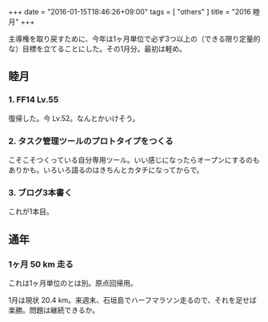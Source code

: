 +++
date = "2016-01-15T18:46:26+09:00"
tags = [ "others" ]
title = "2016 睦月"
+++

主導権を取り戻すために、今年は1ヶ月単位で必ず3つ以上の（できる限り定量的な）目標を立てることにした。その1月分。最初は軽め。

<!--more-->

## 睦月

### 1. FF14 Lv.55

復帰した。今 Lv.52。なんとかいけそう。

### 2. タスク管理ツールのプロトタイプをつくる

こそこそつくっている自分専用ツール。いい感じになったらオープンにするのもありかも。いろいろ語るのはきちんとカタチになってからで。

### 3. ブログ3本書く

これが1本目。

## 通年

### 1ヶ月 50 km 走る

これは1ヶ月単位のとは別。原点回帰用。

1月は現状 20.4 km。来週末、石垣島でハーフマラソン走るので、それを足せば楽勝。問題は継続できるか。
